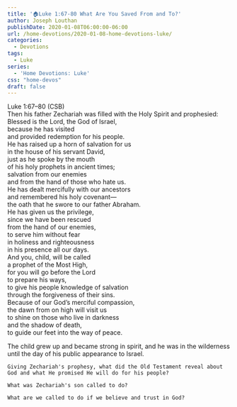 ```yaml
---
title: '🏠Luke 1:67-80 What Are You Saved From and To?'
author: Joseph Louthan
publishDate: 2020-01-08T06:00:00-06:00
url: /home-devotions/2020-01-08-home-devotions-luke/
categories:
  - Devotions
tags:
  - Luke
series:
  - 'Home Devotions: Luke'
css: "home-devos"
draft: false
---
```


Luke 1:67–80 (CSB)  
Then his father Zechariah was filled with the Holy Spirit and prophesied:  
      Blessed is the Lord, the God of Israel,  
      because he has visited  
      and provided redemption for his people.  
      He has raised up a horn of salvation for us  
      in the house of his servant David,  
      just as he spoke by the mouth  
      of his holy prophets in ancient times;  
      salvation from our enemies  
      and from the hand of those who hate us.  
      He has dealt mercifully with our ancestors  
      and remembered his holy covenant—  
      the oath that he swore to our father Abraham.  
      He has given us the privilege,  
      since we have been rescued  
      from the hand of our enemies,  
      to serve him without fear  
      in holiness and righteousness  
      in his presence all our days.  
      And you, child, will be called  
      a prophet of the Most High,  
      for you will go before the Lord  
      to prepare his ways,  
      to give his people knowledge of salvation  
      through the forgiveness of their sins.  
      Because of our God’s merciful compassion,  
      the dawn from on high will visit us  
      to shine on those who live in darkness  
      and the shadow of death,  
      to guide our feet into the way of peace.  

The child grew up and became strong in spirit, and he was in the wilderness until the day of his public appearance to Israel.

```text
Giving Zechariah's prophesy, what did the Old Testament reveal about God and what He promised He will do for his people?

What was Zechariah's son called to do?

What are we called to do if we believe and trust in God?
```